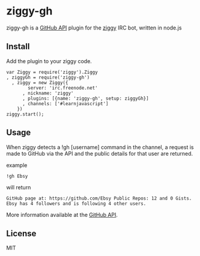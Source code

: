 ziggy-gh
=========

ziggy-gh is a [GitHub API] plugin for the [ziggy] IRC bot, written in node.js

Install
----
Add the plugin to your ziggy code.
```
var Ziggy = require('ziggy').Ziggy
, ziggyGh = require('ziggy-gh')
  , ziggy = new Ziggy({
        server: 'irc.freenode.net'
      , nickname: 'ziggy'
      , plugins: [{name: 'ziggy-gh', setup: ziggyGh}]
      , channels: ['#learnjavascript']
    })
ziggy.start();
```

Usage
----
When ziggy detects a !gh [username] command in the channel, a request is made to GitHub via the API and the public details for that user are returned.

example
```
!gh Ebsy
```
will return
```
GitHub page at: https://github.com/Ebsy Public Repos: 12 and 0 Gists. Ebsy has 4 followers and is following 4 other users.
```

More information available at the [GitHub API].

License
----

MIT

[ziggy]:https://github.com/jarofghosts/ziggy
[GitHub API]:https://developer.github.com/